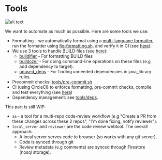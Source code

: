 # Tools

![alt text](https://www.memecreator.org/static/images/memes/4810307.jpg)

We want to automate as much as possible. Here are some tools we use:
* Formatting - we automatically format using a [multi-language formatter](https://github.com/google/startup-os/tree/master/tools/formatter), run the formatter using [fix-formatting.sh](https://github.com/google/startup-os/blob/master/tools/fix_formatting.sh),
and verify it in CI (see [here](https://github.com/google/startup-os/blob/fedbc14b6e39f12721994651cd152b410004fa9b/.circleci/config.yml#L37)). 
* We use 3 tools to handle BUILD files (see [here](https://github.com/google/startup-os/tree/master/tools/buildtools_wrappers)):
  * [buildifier](https://github.com/bazelbuild/buildtools/blob/master/buildifier/README.md) - For formatting BUILD files
  * [buildozer](https://github.com/bazelbuild/buildtools/blob/master/buildozer/README.md) - For doing command-line operations on these files (e.g add dependency to target).
  * [unused_deps](https://github.com/bazelbuild/buildtools/tree/master/unused_deps) - For finding unneeded dependencies in java_library rules.
* Precommit checks: [tools/pre-commit.sh](https://github.com/google/startup-os/blob/master/tools/pre-commit.sh)
* CI (using CircleCI) to enforce formatting, pre-commit checks, compile and test everything (see [here](https://github.com/google/startup-os/tree/master/.circleci))
* Dependency management: see [tools/deps](https://github.com/google/startup-os/tree/master/tools/deps).

This part is still WIP:
* `aa` - a tool for a multi-repo code-review workflow (e.g "Create a PR from these changes across these 2 repos", "I'm done fixing, notify reviewer").
* `local_server` and `reviewer` are the code review webtool. The overall approach:
    * A local server serves code to browser (so works with any git server).
    * Code is synced through git
    * Review metadata (e.g comments) are synced through Firestore (nosql storage).
